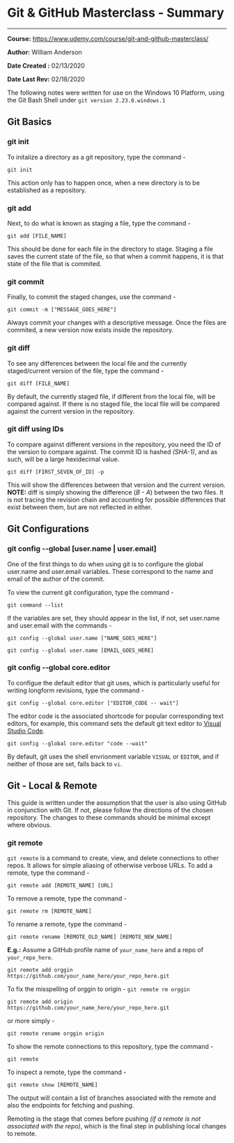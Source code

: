 # Git & GitHub Masterclass - Summary
---
**Course:** https://www.udemy.com/course/git-and-github-masterclass/

**Author:** William Anderson

**Date Created :** 02/13/2020

**Date Last Rev:** 02/18/2020 

The following notes were written for use on the Windows 10 Platform, using the Git Bash Shell under `git version 2.23.0.windows.1`

## Git Basics
### git init
To initalize a directory as a git repository, type the command -

 `git init`

 This action only has to happen once, when a new directory is to be established as a repository.

### git add
Next, to do what is known as staging a file, type the command -

`git add [FILE_NAME]`

This should be done for each file in the directory to stage. Staging a file saves the current state of the file, so that when a commit happens, it is that state of the file that is commited.

### git commit
Finally, to commit the staged changes, use the command -

`git commit -m ["MESSAGE_GOES_HERE"]`

Always commit your changes with a descriptive message.
Once the files are commited, a new version now exists inside the repository.

### git diff
To see any differences between the local file and the currently staged/current version of the file, type the command - 

`git diff [FILE_NAME]`

By default, the currently staged file, if different from the local file, will be compared against. If there is no staged file, the local file will be compared against the current version in the repository. 

### git diff using IDs
To compare against different versions in the repository, you need the ID of the version to compare against. The commit ID is hashed *(SHA-1)*, and as such, will be a large hexidecimal value. 

`git diff [FIRST_SEVEN_OF_ID] -p`

This will show the differences between that version and the current version. 
**NOTE:** 
diff is simply showing the difference (*B - A*) between the two files. It is not tracing the revision chain and accounting for possible differences that exist between them, but are not reflected in either.

## Git Configurations
### git config --global [user<span></span>.name | user.email]
One of the first things to do when using git is to configure the global user<span></span>.name and user.email variables. These correspond to the name and email of the author of the commit.

To view the current git configuration, type the command - 

`git command --list`

If the variables are set, they should appear in the list, if not, set user<span></span>.name and user.email with the commands -

`git config --global user.name ["NAME_GOES_HERE"]`

`git config --global user.name [EMAIL_GOES_HERE]`

### git config --global core.editor
To configue the default editor that git uses, which is particularly useful for writing longform revisions, type the command -

`git config --global core.editor ["EDITOR_CODE -- wait"]`

The editor code is the associated shortcode for popular corresponding text editors, for example, this command sets the default git text editor to [Visual Studio Code](https://code.visualstudio.com/).

`git config --global core.editor "code --wait"`

By default, git uses the shell envrionment variable `VISUAL` or `EDITOR`, and if neither of those are set, falls back to `vi`.

## Git - Local & Remote
This guide is written under the assumption that the user is also using GitHub in conjunction with Git. If not, please follow the directions of the chosen repository. The changes to these commands should be minimal except where obvious.


### git remote
`git remote` is a command to create, view, and delete connections to other repos. It allows for simple aliasing of otherwise verbose URLs. To add a remote, type the command -

`git remote add [REMOTE_NAME] [URL]`

To remove a remote, type the command -

`git remote rm [REMOTE_NAME]`

To rename a remote, type the command -

`git remote rename [REMOTE_OLD_NAME] [REMOTE_NEW_NAME]`

**E.g.:**
Assume a GitHub profile name of  `your_name_here` and a repo of `your_repo_here`.

`git remote add orggin https://github.com/your_name_here/your_repo_here.git`

To fix the misspelling of orggin to origin -
`git remote rm orggin`

`git remote add origin https://github.com/your_name_here/your_repo_here.git`

or more simply -

`git remote rename orggin origin`

To show the remote connections to this repository, type the command - 

`git remote`

To inspect a remote, type the command -

`git remote show [REMOTE_NAME]`

The output will contain a list of branches associated with the remote and also the endpoints for fetching and pushing.

Remoting is the stage that comes before pushing *(if a remote is not associated with the repo)*, which is the final step in publishing local changes to remote.
